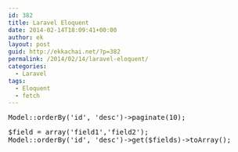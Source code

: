 ```yaml
---
id: 382
title: Laravel Eloquent
date: 2014-02-14T18:09:41+00:00
author: ek
layout: post
guid: http://ekkachai.net/?p=382
permalink: /2014/02/14/laravel-eloquent/
categories:
  - Laravel
tags:
  - Eloquent
  - fetch
---
```

<pre>Model::orderBy('id', 'desc')->paginate(10);
</pre>

<pre>$field = array('field1','field2');
Model::orderBy('id', 'desc')->get($fields)->toArray();
</pre>